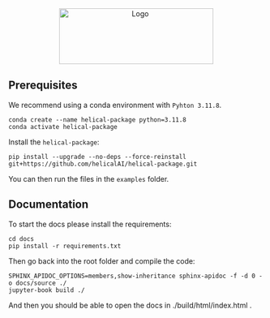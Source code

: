 <div align="center">
  <img src="https://github.com/helicalAI/helical-package/blob/main/assets/logo%2Bname.png" alt="Logo" width="304" height="110">
</div>

## Prerequisites

We recommend using a conda environment with `Pyhton 3.11.8`.
```
conda create --name helical-package python=3.11.8
conda activate helical-package
```
Install the `helical-package`:

```
pip install --upgrade --no-deps --force-reinstall git+https://github.com/helicalAI/helical-package.git
```
You can then run the files in the `examples` folder.


## Documentation
To start the docs please install the requirements:

```
cd docs
pip install -r requirements.txt
```

Then go back into the root folder and compile the code:

```
SPHINX_APIDOC_OPTIONS=members,show-inheritance sphinx-apidoc -f -d 0 -o docs/source ./
jupyter-book build ./   

```
And then you should be able to open the docs in ./build/html/index.html .

